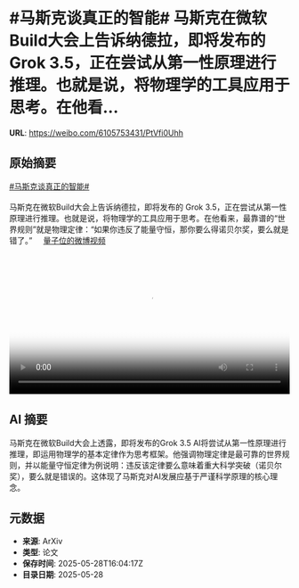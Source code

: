 # #马斯克谈真正的智能# 马斯克在微软Build大会上告诉纳德拉，即将发布的 Grok 3.5，正在尝试从第一性原理进行推理。也就是说，将物理学的工具应用于思考。在他看...

**URL**: https://weibo.com/6105753431/PtVfi0Uhh

## 原始摘要

<a href="https://m.weibo.cn/search?containerid=231522type%3D1%26t%3D10%26q%3D%23%E9%A9%AC%E6%96%AF%E5%85%8B%E8%B0%88%E7%9C%9F%E6%AD%A3%E7%9A%84%E6%99%BA%E8%83%BD%23&amp;extparam=%23%E9%A9%AC%E6%96%AF%E5%85%8B%E8%B0%88%E7%9C%9F%E6%AD%A3%E7%9A%84%E6%99%BA%E8%83%BD%23" data-hide=""><span class="surl-text">#马斯克谈真正的智能#</span></a> <br><br>马斯克在微软Build大会上告诉纳德拉，即将发布的 Grok 3.5，正在尝试从第一性原理进行推理。也就是说，将物理学的工具应用于思考。在他看来，最靠谱的“世界规则”就是物理定律：“如果你违反了能量守恒，那你要么得诺贝尔奖，要么就是错了。” <a href="https://video.weibo.com/show?fid=1034:5171314688720939" data-hide=""><span class="url-icon"><img style="width: 1rem;height: 1rem" src="https://h5.sinaimg.cn/upload/2015/09/25/3/timeline_card_small_video_default.png" referrerpolicy="no-referrer"></span><span class="surl-text">量子位的微博视频</span></a> <br clear="both"><div style="clear: both"></div><video controls="controls" poster="https://tvax4.sinaimg.cn/orj480/006Fd7o3ly1i1vaeh0ic5j30u01hcwib.jpg" style="width: 100%"><source src="https://f.video.weibocdn.com/o0/UrwEtS4dlx08oBckO00o01041200jDpD0E010.mp4?label=mp4_720p&amp;template=720x1280.24.0&amp;ori=0&amp;ps=1CwnkDw1GXwCQx&amp;Expires=1748451555&amp;ssig=ye48hY7Bu3&amp;KID=unistore,video"><source src="https://f.video.weibocdn.com/o0/jFqGuKiNlx08oBckedAk01041200bFZW0E010.mp4?label=mp4_hd&amp;template=540x960.24.0&amp;ori=0&amp;ps=1CwnkDw1GXwCQx&amp;Expires=1748451555&amp;ssig=kYm9p612cN&amp;KID=unistore,video"><source src="https://f.video.weibocdn.com/o0/enDvHTOslx08oBcjS9LO010412006qVz0E010.mp4?label=mp4_ld&amp;template=360x640.24.0&amp;ori=0&amp;ps=1CwnkDw1GXwCQx&amp;Expires=1748451555&amp;ssig=g7Iz9oEaFL&amp;KID=unistore,video"><p>视频无法显示，请前往<a href="https://video.weibo.com/show?fid=1034%3A5171314688720939" target="_blank" rel="noopener noreferrer">微博视频</a>观看。</p></video>

## AI 摘要

马斯克在微软Build大会上透露，即将发布的Grok 3.5 AI将尝试从第一性原理进行推理，即运用物理学的基本定律作为思考框架。他强调物理定律是最可靠的世界规则，并以能量守恒定律为例说明：违反该定律要么意味着重大科学突破（诺贝尔奖），要么就是错误的。这体现了马斯克对AI发展应基于严谨科学原理的核心理念。

## 元数据

- **来源**: ArXiv
- **类型**: 论文
- **保存时间**: 2025-05-28T16:04:17Z
- **目录日期**: 2025-05-28
